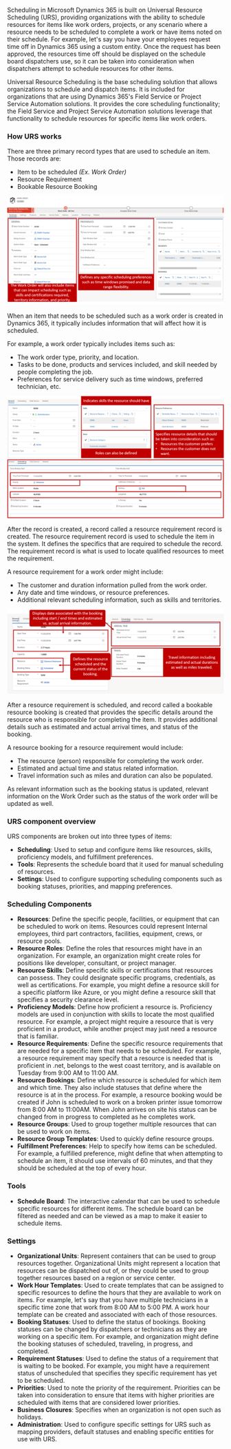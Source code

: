 Scheduling in Microsoft Dynamics 365 is built on Universal Resource Scheduling (URS), providing organizations with the ability to schedule resources for items like work orders, projects, or any scenario where a resource needs to be scheduled to complete a work or have items noted on their schedule. For example, let's say you have your employees request time off in Dynamics 365 using a custom entity. Once the request has been approved, the resources time off should be displayed on the schedule board dispatchers use, so it can be taken into consideration when dispatchers attempt to schedule resources for other items.

Universal Resource Scheduling is the base scheduling solution that allows organizations to schedule and dispatch items. It is included for organizations that are using Dynamics 365's Field Service or Project Service Automation solutions. It provides the core scheduling functionality; the Field Service and Project Service Automation solutions leverage that functionality to schedule resources for specific items like work orders.

### How URS works

There are three primary record types that are used to schedule an item. 
Those records are:

-   Item to be scheduled *(Ex. Work Order)*
-   Resource Requirement
-   Bookable Resource Booking

![Work Order Window](../media/URS-Unit1-1.png)

When an item that needs to be scheduled such as a work order is created in Dynamics 365, it typically includes information that will affect how it is scheduled.

For example, a work order typically includes items such as:

-   The work order type, priority, and location.
-   Tasks to be done, products and services included, and skill needed by people completing the job.
-   Preferences for service delivery such as time windows, preferred technician, etc.

![Skills Window](../media/URS-Unit1-2.png)

After the record is created, a record called a resource requirement record is created. The resource requirement record is used to schedule the item in the system. It defines the specifics that are required to schedule the record. The requirement record is what is used to locate qualified resources to meet the requirement.

A resource requirement for a work order might include:
-   The customer and duration information pulled from the work order.
-   Any date and time windows, or resource preferences.
-   Additional relevant scheduling information, such as skills and territories.

![Resource Required Window](../media/URS-Unit1-3.png)

After a resource requirement is scheduled, and record called a bookable resource booking is created that provides the specific details around the resource who is responsible for completing the item. It provides additional details such as estimated and actual arrival times, and status of the booking.

A resource booking for a resource requirement would include:
-   The resource (person) responsible for completing the work order.
-   Estimated and actual time and status related information.
-   Travel information such as miles and duration can also be populated.

As relevant information such as the booking status is updated, relevant information on the Work Order such as the status of the work order will be updated as well.

### URS component overview

URS components are broken out into three types of items:

-   **Scheduling**: Used to setup and configure items like resources, skills, proficiency models, and fulfillment preferences.
-   **Tools**: Represents the schedule board that it used for manual scheduling of resources.
-   **Settings**: Used to configure supporting scheduling components such as booking statuses, priorities, and mapping preferences.

### Scheduling Components

-   **Resources**: Define the specific people, facilities, or equipment that can be scheduled to work on items. Resources could represent Internal employees, third part contractors, facilities, equipment, crews, or resource pools.
-   **Resource Roles**: Define the roles that resources might have in an organization. For example, an organization might create roles for positions like developer, consultant, or project manager.
-   **Resource Skills**: Define specific skills or certifications that resources can possess. They could designate specific programs, credentials, as well as certifications. For example, you might define a resource skill for a specific platform like Azure, or you might define a resource skill that specifies a security clearance level.
-   **Proficiency Models**: Define how proficient a resource is. Proficiency models are used in conjunction with skills to locate the most qualified resource. For example, a project might require a resource that is very proficient in a product, while another project may just need a resource that is familiar.
-   **Resource Requirements**: Define the specific resource requirements that are needed for a specific item that needs to be scheduled. For example, a resource requirement may specify that a resource is needed that is proficient in .net, belongs to the west coast territory, and is available on Tuesday from 9:00 AM to 11:00 AM.
-   **Resource Bookings**: Define which resource is scheduled for which item and which time. They also include statuses that define where the resource is at in the process. For example, a resource booking would be created if John is scheduled to work on a broken printer issue tomorrow from 8:00 AM to 11:00AM. When John arrives on site his status can be changed from in progress to completed as he completes work.
-   **Resource Groups**: Used to group together multiple resources that can be used to work on items.
-   **Resource Group Templates**: Used to quickly define resource groups.
-   **Fulfillment Preferences**: Help to specify how items can be scheduled. For example, a fulfilled preference, might define that when attempting to schedule an item, it should use intervals of 60 minutes, and that they should be scheduled at the top of every hour.

### Tools

-   **Schedule Board**: The interactive calendar that can be used to schedule specific resources for different items. The schedule board can be filtered as needed and can be viewed as a map to make it easier to schedule items.

### Settings

-   **Organizational Units**: Represent containers that can be used to group resources together. Organizational Units might represent a location that resources can be dispatched out of, or they could be used to group together resources based on a region or service center.
-   **Work Hour Templates**: Used to create templates that can be assigned to specific resources to define the hours that they are available to work on items. For example, let's say that you have multiple technicians in a specific time zone that work from 8:00 AM to 5:00 PM. A work hour template can be created and associated with each of those resources.
-   **Booking Statuses**: Used to define the status of bookings. Booking statuses can be changed by dispatchers or technicians as they are working on a specific item. For example, and organization might define the booking statuses of scheduled, traveling, in progress, and completed.
-   **Requirement Statuses**: Used to define the status of a requirement that is waiting to be booked. For example, you might have a requirement status of unscheduled that specifies they specific requirement has yet to be scheduled.
-   **Priorities**: Used to note the priority of the requirement. Priorities can be taken into consideration to ensure that items with higher priorities are scheduled with items that are considered lower priorities.
-   **Business Closures**: Specifies when an organization is not open such as holidays.
-   **Administration**: Used to configure specific settings for URS such as mapping providers, default statuses and enabling specific entities for use with URS.
